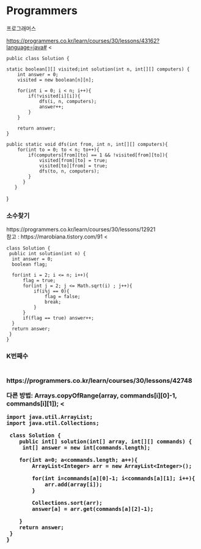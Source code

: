# Programmers
프로그래머스

https://programmers.co.kr/learn/courses/30/lessons/43162?language=java#
<

    
    public class Solution {
    
    static boolean[][] visited;int solution(int n, int[][] computers) {
        int answer = 0;
        visited = new boolean[n][n];
        
        for(int i = 0; i < n; i++){
            if(!visited[i][i]){
                dfs(i, n, computers);
                answer++;
            }
        }
        
        return answer;
    }
    
    public static void dfs(int from, int n, int[][] computers){
        for(int to = 0; to < n; to++){
            if(computers[from][to] == 1 && !visited[from][to]){
                visited[from][to] = true;
                visited[to][from] = true;
                dfs(to, n, computers);
            }
          }
       }
   }
>


<h3>소수찾기</h3> 
https://programmers.co.kr/learn/courses/30/lessons/12921 <br>
참고 : https://marobiana.tistory.com/91
<
    
    class Solution {
     public int solution(int n) {
      int answer = 0;
      boolean flag;
      
      for(int i = 2; i <= n; i++){
          flag = true;
          for(int j = 2; j <= Math.sqrt(i) ; j++){
              if(i%j == 0){
                  flag = false;
                  break;
              }
          }
          if(flag == true) answer++;
      }
      return answer;
     }
    }
>


<h3>K번째수<h3> <br>
https://programmers.co.kr/learn/courses/30/lessons/42748

다른 방법:
Arrays.copyOfRange(array, commands[i][0]-1, commands[i][1]);
<   
        
    import java.util.ArrayList;
    import java.util.Collections;
        
     class Solution {
        public int[] solution(int[] array, int[][] commands) {
         int[] answer = new int[commands.length];

        for(int a=0; a<commands.length; a++){
            ArrayList<Integer> arr = new ArrayList<Integer>();

            for(int i=commands[a][0]-1; i<commands[a][1]; i++){
                arr.add(array[i]);
            }

            Collections.sort(arr);
            answer[a] = arr.get(commands[a][2]-1);

        }
        return answer;
     }
    }
>
